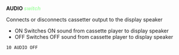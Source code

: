 **AUDIO <span style="color:#AAFFAA;">*switch*</span>**

Connects or disconnects cassetter output to the display speaker

- ON  Switches ON sound from cassette player to display speaker
- OFF Switches OFF sound from cassette player to display speaker

```ecb2
10 AUDIO OFF
```
